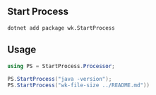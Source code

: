 ## Start Process

```
dotnet add package wk.StartProcess
```

## Usage

```csharp
using PS = StartProcess.Processor;

PS.StartProcess("java -version");
PS.StartProcess("wk-file-size ../README.md"))
```